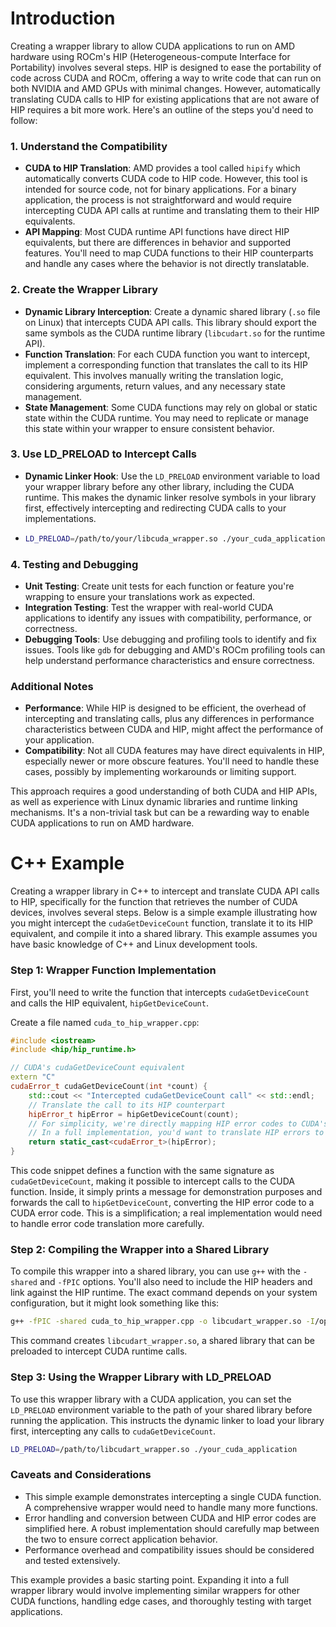 # Introduction

Creating a wrapper library to allow CUDA applications to run on AMD hardware using ROCm's HIP (Heterogeneous-compute Interface for Portability) involves several steps. HIP is designed to ease the portability of code across CUDA and ROCm, offering a way to write code that can run on both NVIDIA and AMD GPUs with minimal changes. However, automatically translating CUDA calls to HIP for existing applications that are not aware of HIP requires a bit more work. Here's an outline of the steps you'd need to follow:

### 1. Understand the Compatibility

- **CUDA to HIP Translation**: AMD provides a tool called `hipify` which automatically converts CUDA code to HIP code. However, this tool is intended for source code, not for binary applications. For a binary application, the process is not straightforward and would require intercepting CUDA API calls at runtime and translating them to their HIP equivalents.
- **API Mapping**: Most CUDA runtime API functions have direct HIP equivalents, but there are differences in behavior and supported features. You'll need to map CUDA functions to their HIP counterparts and handle any cases where the behavior is not directly translatable.

### 2. Create the Wrapper Library

- **Dynamic Library Interception**: Create a dynamic shared library (`.so` file on Linux) that intercepts CUDA API calls. This library should export the same symbols as the CUDA runtime library (`libcudart.so` for the runtime API).
- **Function Translation**: For each CUDA function you want to intercept, implement a corresponding function that translates the call to its HIP equivalent. This involves manually writing the translation logic, considering arguments, return values, and any necessary state management.
- **State Management**: Some CUDA functions may rely on global or static state within the CUDA runtime. You may need to replicate or manage this state within your wrapper to ensure consistent behavior.

### 3. Use LD_PRELOAD to Intercept Calls

- **Dynamic Linker Hook**: Use the `LD_PRELOAD` environment variable to load your wrapper library before any other library, including the CUDA runtime. This makes the dynamic linker resolve symbols in your library first, effectively intercepting and redirecting CUDA calls to your implementations.
- ```bash
  LD_PRELOAD=/path/to/your/libcuda_wrapper.so ./your_cuda_application
  ```

### 4. Testing and Debugging

- **Unit Testing**: Create unit tests for each function or feature you're wrapping to ensure your translations work as expected.
- **Integration Testing**: Test the wrapper with real-world CUDA applications to identify any issues with compatibility, performance, or correctness.
- **Debugging Tools**: Use debugging and profiling tools to identify and fix issues. Tools like `gdb` for debugging and AMD's ROCm profiling tools can help understand performance characteristics and ensure correctness.

### Additional Notes

- **Performance**: While HIP is designed to be efficient, the overhead of intercepting and translating calls, plus any differences in performance characteristics between CUDA and HIP, might affect the performance of your application.
- **Compatibility**: Not all CUDA features may have direct equivalents in HIP, especially newer or more obscure features. You'll need to handle these cases, possibly by implementing workarounds or limiting support.

This approach requires a good understanding of both CUDA and HIP APIs, as well as experience with Linux dynamic libraries and runtime linking mechanisms. It's a non-trivial task but can be a rewarding way to enable CUDA applications to run on AMD hardware.

# C++ Example

Creating a wrapper library in C++ to intercept and translate CUDA API calls to HIP, specifically for the function that retrieves the number of CUDA devices, involves several steps. Below is a simple example illustrating how you might intercept the `cudaGetDeviceCount` function, translate it to its HIP equivalent, and compile it into a shared library. This example assumes you have basic knowledge of C++ and Linux development tools.

### Step 1: Wrapper Function Implementation

First, you'll need to write the function that intercepts `cudaGetDeviceCount` and calls the HIP equivalent, `hipGetDeviceCount`.

Create a file named `cuda_to_hip_wrapper.cpp`:

```cpp
#include <iostream>
#include <hip/hip_runtime.h>

// CUDA's cudaGetDeviceCount equivalent
extern "C"
cudaError_t cudaGetDeviceCount(int *count) {
    std::cout << "Intercepted cudaGetDeviceCount call" << std::endl;
    // Translate the call to its HIP counterpart
    hipError_t hipError = hipGetDeviceCount(count);
    // For simplicity, we're directly mapping HIP error codes to CUDA's.
    // In a full implementation, you'd want to translate HIP errors to their CUDA equivalents.
    return static_cast<cudaError_t>(hipError);
}
```

This code snippet defines a function with the same signature as `cudaGetDeviceCount`, making it possible to intercept calls to the CUDA function. Inside, it simply prints a message for demonstration purposes and forwards the call to `hipGetDeviceCount`, converting the HIP error code to a CUDA error code. This is a simplification; a real implementation would need to handle error code translation more carefully.

### Step 2: Compiling the Wrapper into a Shared Library

To compile this wrapper into a shared library, you can use `g++` with the `-shared` and `-fPIC` options. You'll also need to include the HIP headers and link against the HIP runtime. The exact command depends on your system configuration, but it might look something like this:

```bash
g++ -fPIC -shared cuda_to_hip_wrapper.cpp -o libcudart_wrapper.so -I/opt/rocm/hip/include -L/opt/rocm/lib -lhip_hcc
```

This command creates `libcudart_wrapper.so`, a shared library that can be preloaded to intercept CUDA runtime calls.

### Step 3: Using the Wrapper Library with LD_PRELOAD

To use this wrapper library with a CUDA application, you can set the `LD_PRELOAD` environment variable to the path of your shared library before running the application. This instructs the dynamic linker to load your library first, intercepting any calls to `cudaGetDeviceCount`.

```bash
LD_PRELOAD=/path/to/libcudart_wrapper.so ./your_cuda_application
```

### Caveats and Considerations

- This simple example demonstrates intercepting a single CUDA function. A comprehensive wrapper would need to handle many more functions.
- Error handling and conversion between CUDA and HIP error codes are simplified here. A robust implementation should carefully map between the two to ensure correct application behavior.
- Performance overhead and compatibility issues should be considered and tested extensively.

This example provides a basic starting point. Expanding it into a full wrapper library would involve implementing similar wrappers for other CUDA functions, handling edge cases, and thoroughly testing with target applications.

